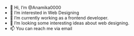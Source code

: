 - 👋 Hi, I’m @Anamika0000
- 👀 I’m interested in Web Designing
- 🌱 I’m currently working as a frontend developer.
- 💞️ I’m looking some interesting ideas about web designing.
- 📫 You can reach me via email

<!---
Anamika0000/Anamika0000 is a ✨ special ✨ repository because its `README.md` (this file) appears on your GitHub profile.
You can click the Preview link to take a look at your changes.
--->
